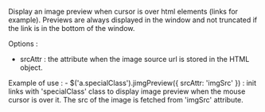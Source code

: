 Display an image preview when cursor is over html elements (links for example).
Previews are always displayed in the window and not truncated if the link is in the bottom of the window.

Options :
  - srcAttr : the attribute when the image source url is stored in the HTML object.

Example of use :
	- $('a.specialClass').jimgPreview({ srcAttr: 'imgSrc' }) : init links with 'specialClass' class to display image preview
	when the mouse cursor is over it. The src of the image is fetched from 'imgSrc' attribute.

